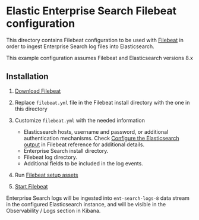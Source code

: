 # Elastic Enterprise Search Filebeat configuration

This directory contains Filebeat configuration to be used with [Filebeat](https://www.elastic.co/guide/en/beats/filebeat) in order to ingest Enterprise Search log files into Elasticsearch.

This example configuration assumes Filebeat and Elasticsearch versions 8.x  

## Installation

1. [Download Filebeat](https://www.elastic.co/downloads/beats/filebeat)
2. Replace `filebeat.yml` file in the Filebeat install directory with the one in this directory
3. Customize `filebeat.yml` with the needed information
   - Elasticsearch hosts, username and password, or additional authentication mechanisms. Check [Configure the Elasticsearch output](https://www.elastic.co/guide/en/beats/filebeat/current/elasticsearch-output.html#elasticsearch-output) in Filebeat reference for additional details.
   - Enterprise Search install directory.
   - Filebeat log directory.
   - Additional fields to be included in the log events.

4. Run [Filebeat setup assets](https://www.elastic.co/guide/en/beats/filebeat/current/filebeat-installation-configuration.html#setup-assets)
5. [Start Filebeat](https://www.elastic.co/guide/en/beats/filebeat/current/filebeat-installation-configuration.html#start)

Enterprise Search logs will be ingested into `ent-search-logs-8` data stream in the configured Elasticsearch instance, and will be visible in the Observability / Logs section in Kibana.
